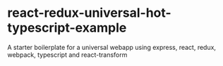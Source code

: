 # react-redux-universal-hot-typescript-example
A starter boilerplate for a universal webapp using express, react, redux, webpack, typescript and react-transform
